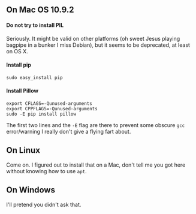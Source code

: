 
## On Mac OS 10.9.2

#### Do not try to install PIL
Seriously. It might be valid on other platforms (oh sweet Jesus playing bagpipe in a bunker I miss Debian), but it seems to be deprecated, at least on OS X.

#### Install pip

```
sudo easy_install pip
```

#### Install Pillow

```
export CFLAGS=-Qunused-arguments
export CPPFLAGS=-Qunused-arguments
sudo -E pip install pillow
```

The first two lines and the `-E` flag are there to prevent some obscure `gcc` error/warning I really don't give a flying fart about.

## On Linux
Come on. I figured out to install that on a Mac, don't tell me you got here without knowing how to use `apt`.


## On Windows
I'll pretend you didn't ask that.
